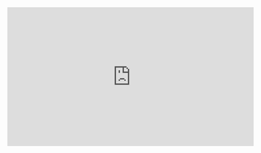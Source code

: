 <iframe width="560" height="315" src="https://www.youtube.com/embed/J_-q-iJ_0DA" frameborder="0" allow="accelerometer; autoplay; clipboard-write; encrypted-media; gyroscope; picture-in-picture" allowfullscreen></iframe>